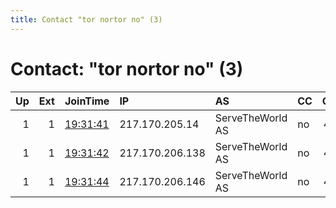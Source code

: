 ```yaml
---
title: Contact "tor nortor no" (3)
---
```


# Contact: "tor nortor no" (3)

|   Up |   Ext | JoinTime                                                                                            | IP              | AS               | CC   |   ORp |   Dirp | OS   | Version   | Nickname   |   eFamMembers |
|-----:|------:|:----------------------------------------------------------------------------------------------------|:----------------|:-----------------|:-----|------:|-------:|:-----|:----------|:-----------|--------------:|
|    1 |     1 | [19:31:41](https://metrics.torproject.org/rs.html#details/5C4B505FCFCE0E340A86D0E7960B24A13ED5677C) | 217.170.205.14  | ServeTheWorld AS | no   |   443 |     80 | BSD  | 0.4.2.6   | nortor2    |             4 |
|    1 |     1 | [19:31:42](https://metrics.torproject.org/rs.html#details/2B76A914CAF3B121D14EF8A28327CAEE127994A4) | 217.170.206.138 | ServeTheWorld AS | no   |   443 |     80 | BSD  | 0.4.2.6   | nortor3    |             4 |
|    1 |     1 | [19:31:44](https://metrics.torproject.org/rs.html#details/B2D07EABB8F071FF29947B7886281DF1E255BADA) | 217.170.206.146 | ServeTheWorld AS | no   |   443 |     80 | BSD  | 0.4.2.6   | nortor4    |             4 |
